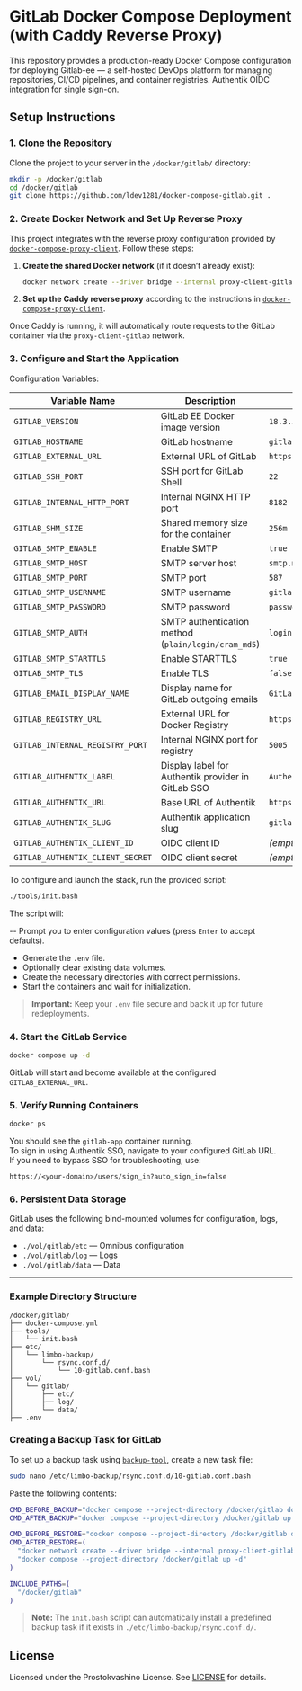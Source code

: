 # GitLab Docker Compose Deployment (with Caddy Reverse Proxy)

This repository provides a production-ready Docker Compose configuration for deploying Gitlab-ee — a self-hosted DevOps platform for managing repositories, CI/CD pipelines, and container registries. Authentik OIDC integration for single sign-on.

## Setup Instructions

### 1. Clone the Repository

Clone the project to your server in the `/docker/gitlab/` directory:

```bash
mkdir -p /docker/gitlab
cd /docker/gitlab
git clone https://github.com/ldev1281/docker-compose-gitlab.git .
```

### 2. Create Docker Network and Set Up Reverse Proxy

This project integrates with the reverse proxy configuration provided by [`docker-compose-proxy-client`](https://github.com/ldev1281/docker-compose-proxy-client). Follow these steps:

1. **Create the shared Docker network** (if it doesn’t already exist):

   ```bash
   docker network create --driver bridge --internal proxy-client-gitlab
   ```

2. **Set up the Caddy reverse proxy** according to the instructions in [`docker-compose-proxy-client`](https://github.com/ldev1281/docker-compose-proxy-client).

Once Caddy is running, it will automatically route requests to the GitLab container via the `proxy-client-gitlab` network.

### 3. Configure and Start the Application

Configuration Variables:

| Variable Name                   | Description                                              | Default Value                  |
|----------------------------------|----------------------------------------------------------|--------------------------------|
| `GITLAB_VERSION`                 | GitLab EE Docker image version                           | `18.3.5-ee.0`                  |
| `GITLAB_HOSTNAME`                | GitLab hostname                                          | `gitlab.example.com`           |
| `GITLAB_EXTERNAL_URL`            | External URL of GitLab                                   | `https://gitlab.example.com`   |
| `GITLAB_SSH_PORT`                | SSH port for GitLab Shell                                | `22`                           |
| `GITLAB_INTERNAL_HTTP_PORT`      | Internal NGINX HTTP port                                 | `8182`                         |
| `GITLAB_SHM_SIZE`                | Shared memory size for the container                     | `256m`                         |
| `GITLAB_SMTP_ENABLE`             | Enable SMTP                                              | `true`                         |
| `GITLAB_SMTP_HOST`               | SMTP server host                                         | `smtp.mailgun.org`             |
| `GITLAB_SMTP_PORT`               | SMTP port                                                | `587`                          |
| `GITLAB_SMTP_USERNAME`           | SMTP username                                            | `gitlab@sandbox123.mailgun.org` |
| `GITLAB_SMTP_PASSWORD`           | SMTP password                                            | `password`                     |
| `GITLAB_SMTP_AUTH`               | SMTP authentication method (`plain/login/cram_md5`)      | `login`                        |
| `GITLAB_SMTP_STARTTLS`           | Enable STARTTLS                                          | `true`                         |
| `GITLAB_SMTP_TLS`                | Enable TLS                                               | `false`                        |
| `GITLAB_EMAIL_DISPLAY_NAME`      | Display name for GitLab outgoing emails                  | `GitLab`                       |
| `GITLAB_REGISTRY_URL`            | External URL for Docker Registry                         | `https://registry.example.com` |
| `GITLAB_INTERNAL_REGISTRY_PORT`  | Internal NGINX port for registry                         | `5005`                         |
| `GITLAB_AUTHENTIK_LABEL`         | Display label for Authentik provider in GitLab SSO       | `Authentik`                    |
| `GITLAB_AUTHENTIK_URL`           | Base URL of Authentik                                    | `https://authentik.example.com` |
| `GITLAB_AUTHENTIK_SLUG`          | Authentik application slug                               | `gitlab`                       |
| `GITLAB_AUTHENTIK_CLIENT_ID`     | OIDC client ID                                           | *(empty)*                      |
| `GITLAB_AUTHENTIK_CLIENT_SECRET` | OIDC client secret                                       | *(empty)*                      |

To configure and launch the stack, run the provided script:

```bash
./tools/init.bash
```

The script will:

-- Prompt you to enter configuration values (press `Enter` to accept defaults).
- Generate the `.env` file.
- Optionally clear existing data volumes.
- Create the necessary directories with correct permissions.
- Start the containers and wait for initialization.

> **Important:** Keep your `.env` file secure and back it up for future redeployments.

### 4. Start the GitLab Service

```bash
docker compose up -d
```

GitLab will start and become available at the configured `GITLAB_EXTERNAL_URL`.

### 5. Verify Running Containers

```bash
docker ps
```

You should see the `gitlab-app` container running.  
To sign in using Authentik SSO, navigate to your configured GitLab URL.  
If you need to bypass SSO for troubleshooting, use:

```
https://<your-domain>/users/sign_in?auto_sign_in=false
```

### 6. Persistent Data Storage

GitLab uses the following bind-mounted volumes for configuration, logs, and data:

- `./vol/gitlab/etc`  — Omnibus configuration 
- `./vol/gitlab/log`  — Logs 
- `./vol/gitlab/data` — Data
---

### Example Directory Structure

```
/docker/gitlab/
├── docker-compose.yml
├── tools/
│   └── init.bash
├── etc/
│   └── limbo-backup/
│       └── rsync.conf.d/
│           └── 10-gitlab.conf.bash
├── vol/
│   └── gitlab/
│       ├── etc/
│       ├── log/
│       └── data/
├── .env
```

### Creating a Backup Task for GitLab

To set up a backup task using [`backup-tool`](https://github.com/ldev1281/backup-tool), create a new task file:

```bash
sudo nano /etc/limbo-backup/rsync.conf.d/10-gitlab.conf.bash
```

Paste the following contents:

```bash
CMD_BEFORE_BACKUP="docker compose --project-directory /docker/gitlab down"
CMD_AFTER_BACKUP="docker compose --project-directory /docker/gitlab up -d"

CMD_BEFORE_RESTORE="docker compose --project-directory /docker/gitlab down || true"
CMD_AFTER_RESTORE=(
  "docker network create --driver bridge --internal proxy-client-gitlab || true"
  "docker compose --project-directory /docker/gitlab up -d"
)

INCLUDE_PATHS=(
  "/docker/gitlab"
)
```

> **Note:** The `init.bash` script can automatically install a predefined backup task if it exists in `./etc/limbo-backup/rsync.conf.d/`.

## License

Licensed under the Prostokvashino License. See [LICENSE](LICENSE) for details.